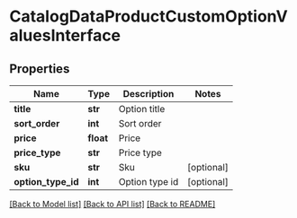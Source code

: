 # CatalogDataProductCustomOptionValuesInterface

## Properties
Name | Type | Description | Notes
------------ | ------------- | ------------- | -------------
**title** | **str** | Option title | 
**sort_order** | **int** | Sort order | 
**price** | **float** | Price | 
**price_type** | **str** | Price type | 
**sku** | **str** | Sku | [optional] 
**option_type_id** | **int** | Option type id | [optional] 

[[Back to Model list]](../README.md#documentation-for-models) [[Back to API list]](../README.md#documentation-for-api-endpoints) [[Back to README]](../README.md)


